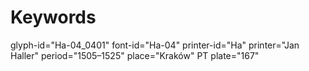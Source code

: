 # Keywords
glyph-id="Ha-04_0401"
font-id="Ha-04"
printer-id="Ha"
printer="Jan Haller"
period="1505–1525"
place="Kraków"
PT plate="167"
